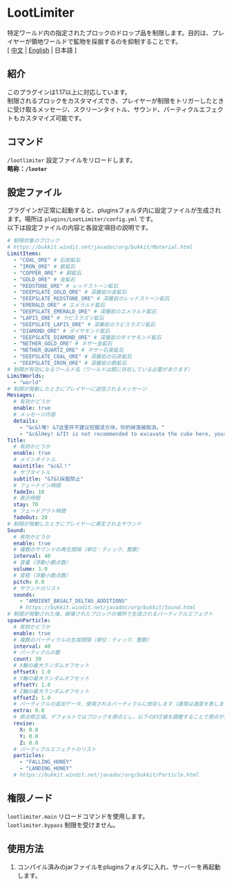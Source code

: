 # LootLimiter
特定ワールド内の指定されたブロックのドロップ品を制限します。目的は、プレイヤーが領地ワールドで鉱物を採掘するのを抑制することです。  
[ [中文](https://github.com/reuAC/LootLimiter/blob/reuAC/README.md) | [English](https://github.com/reuAC/LootLimiter/blob/reuAC/README_EN.md) | 日本語 ]

## 紹介
このプラグインは1.17以上に対応しています。  
制限されるブロックをカスタマイズでき、プレイヤーが制限をトリガーしたときに受け取るメッセージ、スクリーンタイトル、サウンド、パーティクルエフェクトもカスタマイズ可能です。
## コマンド
`/lootlimiter` 設定ファイルをリロードします。  
**略称：`/looter`**
## 設定ファイル
プラグインが正常に起動すると、pluginsフォルダ内に設定ファイルが生成されます。場所は `plugins/LootLimiter/config.yml` です。  
以下は設定ファイルの内容と各設定項目の説明です。

```yaml
# 制限対象のブロック
# https://bukkit.windit.net/javadoc/org/bukkit/Material.html
LimitItems:
  - "COAL_ORE" # 石炭鉱石
  - "IRON_ORE" # 鉄鉱石
  - "COPPER_ORE" # 銅鉱石
  - "GOLD_ORE" # 金鉱石
  - "REDSTONE_ORE" # レッドストーン鉱石
  - "DEEPSLATE_GOLD_ORE" # 深層岩の金鉱石
  - "DEEPSLATE_REDSTONE_ORE" # 深層岩のレッドストーン鉱石
  - "EMERALD_ORE" # エメラルド鉱石
  - "DEEPSLATE_EMERALD_ORE" # 深層岩のエメラルド鉱石
  - "LAPIS_ORE" # ラピスラズリ鉱石
  - "DEEPSLATE_LAPIS_ORE" # 深層岩のラピスラズリ鉱石
  - "DIAMOND_ORE" # ダイヤモンド鉱石
  - "DEEPSLATE_DIAMOND_ORE" # 深層岩のダイヤモンド鉱石
  - "NETHER_GOLD_ORE" # ネザー金鉱石
  - "NETHER_QUARTZ_ORE" # ネザー石英鉱石
  - "DEEPSLATE_COAL_ORE" # 深層岩の石炭鉱石
  - "DEEPSLATE_IRON_ORE" # 深層岩の鉄鉱石
# 制限が有効になるワールド名（ワールドは既に存在している必要があります）
LimitWorlds:
  - "world"
# 制限が発動したときにプレイヤーに送信されるメッセージ
Messages:
  # 有効かどうか
  enable: true
  # メッセージ内容
  details:
    - "&c&l嘿! &7这里并不建议挖掘该方块，你的掉落被取消。"
    - "&c&lHey! &7It is not recommended to excavate the cube here, your drop is canceled."
Title:
  # 有効かどうか
  enable: true
  # メインタイトル
  maintitle: "&c&l！"
  # サブタイトル
  subtitle: "&7&l採掘禁止"
  # フェードイン時間
  fadeIn: 10
  # 表示時間
  stay: 70
  # フェードアウト時間
  fadeOut: 20
# 制限が発動したときにプレイヤーに再生されるサウンド
Sound:
  # 有効かどうか
  enable: true
  # 複数のサウンドの再生間隔（単位：ティック、整数）
  interval: 40
  # 音量（浮動小数点数）
  volume: 1.0
  # 音程（浮動小数点数）
  pitch: 0.0
  # サウンドのリスト
  sounds:
    - "AMBIENT_BASALT_DELTAS_ADDITIONS"
    # https://bukkit.windit.net/javadoc/org/bukkit/Sound.html
# 制限が発動された後、破壊されたブロックの場所で生成されるパーティクルエフェクト
spawnParticle:
  # 有効かどうか
  enable: true
  # 複数のパーティクルの生成間隔（単位：ティック、整数）
  interval: 40
  # パーティクルの数
  count: 30
  # X軸の最大ランダムオフセット
  offsetX: 1.0
  # Y軸の最大ランダムオフセット
  offsetY: 1.0
  # Z軸の最大ランダムオフセット
  offsetZ: 1.0
  # パーティクルの追加データ、使用されるパーティクルに依存します（通常は速度を表します）
  extra: 0.0
  # 原点修正値。デフォルトではブロックを原点とし、以下のXYZ値を調整することで原点が変更されます。
  revise:
    X: 0.0
    Y: 0.0
    Z: 0.0
  # パーティクルエフェクトのリスト
  particles:
    - "FALLING_HONEY"
    - "LANDING_HONEY"
  # https://bukkit.windit.net/javadoc/org/bukkit/Particle.html
```

## 権限ノード
`lootlimiter.main` リロードコマンドを使用します。  
`lootlimiter.bypass` 制限を受けません。

## 使用方法
1. コンパイル済みのjarファイルをpluginsフォルダに入れ、サーバーを再起動します。